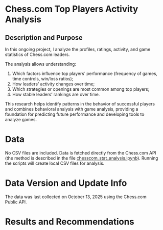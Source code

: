 # Chess.com Top Players Activity Analysis

## Description and Purpose
In this ongoing project, I analyze the profiles, ratings, activity, and game statistics of Chess.com leaders.

The analysis allows understanding:  
1. Which factors influence top players’ performance (frequency of games, time controls, win/loss ratios);
2. How leaders’ activity changes over time;
3. Which strategies or openings are most common among top players;
4. How stable leaders’ rankings are over time.

This research helps identify patterns in the behavior of successful players and combines behavioral analysis with game analysis, providing a foundation for predicting future performance and developing tools to analyze games.

# Data
No CSV files are included. Data is fetched directly from the Chess.com API (the method is described in the file [chesscom_stat_analysis.ipynb](chesscom_data_analysis/chesscom_stat_analysis.ipynb)). Running the scripts will create local CSV files for analysis.

# Data Version and Update Info
The data was last collected on October 13, 2025 using the Chess.com Public API.

# Results and Recommendations
